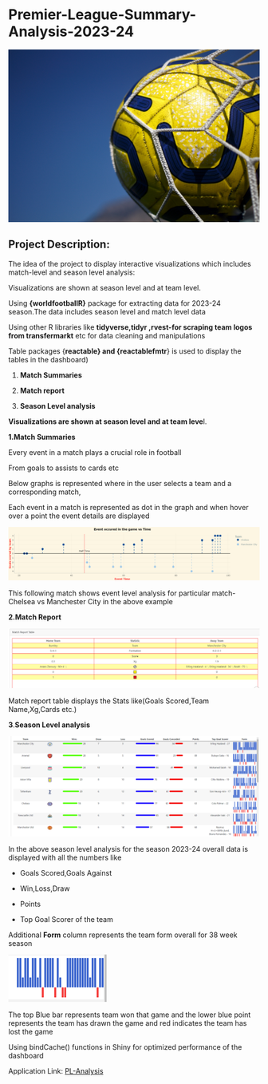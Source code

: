 # Premier-League-Summary-Analysis-2023-24

![](images/footy1.jpg)

## Project Description:

The idea of the project to display interactive visualizations which includes match-level and season level analysis:

Visualizations are shown at season level and at team level.

Using **{worldfootballR}** package for extracting data for 2023-24 season.The data includes season level and match level data

Using other R libraries like **tidyverse,tidyr ,rvest-for scraping team logos from transfermarkt** etc for data cleaning and manipulations

Table packages {**reactable} and {reactablefmtr**} is used to display the tables in the dashboard)

1.  **Match Summaries**

2.  **Match report**

3.  **Season Level analysis**

**Visualizations are shown at season level and at team leve**l.

**1.Match Summaries**

Every event in a match plays a crucial role in football

From goals to assists to cards etc

Below graphs is represented where in the user selects a team and a corresponding match,

Each event in a match is represented as dot in the graph and when hover over a point the event details are displayed

![](images/newplot%20(1).png)

This following match shows event level analysis for particular match-Chelsea vs Manchester City in the above example

**2.Match Report**

![](images/Capture-123.PNG)

Match report table displays the Stats like(Goals Scored,Team Name,Xg,Cards etc.)

**3**.**Season Level analysis**

![](images/Capture-4321.PNG)

In the above season level analysis for the season 2023-24 overall data is displayed with all the numbers like

-   Goals Scored,Goals Against

-   Win,Loss,Draw

-   Points

-   Top Goal Scorer of the team

Additional **Form** column represents the team form overall for 38 week season

![](images/Capture-5321.PNG)

The top Blue bar represents team won that game and the lower blue point represents the team has drawn the game and red indicates the team has lost the game

Using bindCache() functions in Shiny for optimized performance of the dashboard

Application Link: [PL-Analysis](https://harikrishna19.shinyapps.io/PL-Analysis-23-24-season/ "PL-Analysis")

